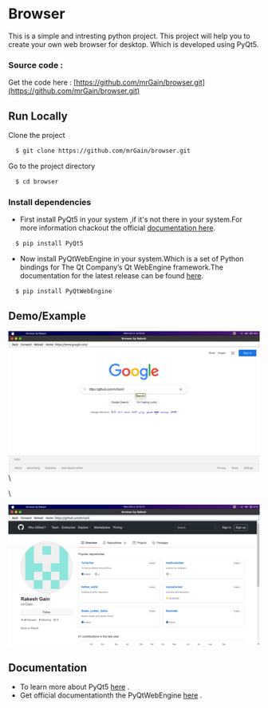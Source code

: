 
# Browser

This is a simple and intresting python project. This project will help you to create your own web browser for desktop.
Which is developed using PyQt5.




### Source code :

Get the code here : [https://github.com/mrGain/browser.git](https://github.com/mrGain/browser.git)



  
## Run Locally

Clone the project

```bash
  $ git clone https://github.com/mrGain/browser.git
```

Go to the project directory

```bash
  $ cd browser
```

### Install dependencies


- First install PyQt5 in your system ,if it's not there in your system.For more information chackout the official  [documentation here](https://pypi.org/project/PyQt5/).
```bash
  $ pip install PyQt5
```
  - Now install PyQtWebEngine in your system.Which is a set of Python bindings for The Qt Company’s Qt WebEngine framework.The documentation for the latest release can be found [here](https://pypi.org/project/PyQtWebEngine/).
```bash
  $ pip install PyQtWebEngine
```


  

  
## Demo/Example

![](https://github.com/mrGain/browser/blob/master/demo/demo1.png)\  

\

![](https://github.com/mrGain/browser/blob/master/demo/demo2.png)

  
## Documentation

- To learn more about PyQt5 [here](https://pypi.org/project/PyQt5/) .
- Get official documentationth the PyQtWebEngine [here](https://pypi.org/project/PyQtWebEngine/) .
